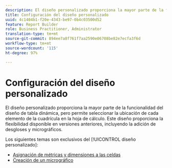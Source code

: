 ```yaml
---
description: El diseño personalizado proporciona la mayor parte de la funcionalidad del diseño de tabla dinámica, pero permite seleccionar la ubicación de cada elemento de la cuadrícula en la hoja de cálculo. Este diseño proporciona la flexibilidad disponible en versiones anteriores, incluyendo la adición de desgloses y micrográficos.
title: Configuración del diseño personalizado
uuid: 4c1404b1-f20e-4343-be97-0b4c03500d52
feature: Report Builder
role: Business Practitioner, Administrator
translation-type: tm+mt
source-git-commit: 894ee7a8f761f7aa2590e06708be82e7ecfa3f6d
workflow-type: tm+mt
source-wordcount: '115'
ht-degree: 97%

---
```



# Configuración del diseño personalizado

El diseño personalizado proporciona la mayor parte de la funcionalidad del diseño de tabla dinámica, pero permite seleccionar la ubicación de cada elemento de la cuadrícula en la hoja de cálculo. Este diseño proporciona la flexibilidad disponible en versiones anteriores, incluyendo la adición de desgloses y micrográficos.

Los siguientes temas son exclusivos del [!UICONTROL diseño personalizado]:

* [Asignación de métricas y dimensiones a las celdas](/help/analyze/report-builder/layout/map-metrics-and-dimensions-to-cells.md)
* [Creación de un micrográfico](/help/analyze/report-builder/layout/t-create-a-microchart.md)
